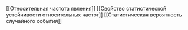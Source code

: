 [[Относительная частота явления]]
[[Свойство статистической устойчивости относительных частот]]
[[Статистическая вероятность случайного события]]